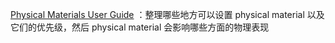 [Physical Materials User Guide](https://dev.epicgames.com/documentation/en-us/unreal-engine/physical-materials-user-guide-for-unreal-engine) ：整理哪些地方可以设置 physical material 以及它们的优先级，然后 physical material 会影响哪些方面的物理表现 